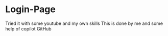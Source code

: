 # Login-Page
Tried it with some youtube and my own skills
This is done by me and some help of copilot GitHub 
